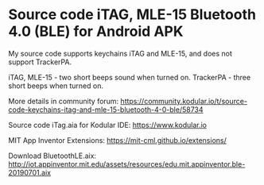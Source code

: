 # Source code iTAG, MLE-15 Bluetooth 4.0 (BLE) for Android APK

My source code supports keychains iTAG and MLE-15, and does not support TrackerPA.

iTAG, MLE-15 - two short beeps sound when turned on.
TrackerPA - three short beeps when turned on.

More details in community forum:
https://community.kodular.io/t/source-code-keychains-itag-and-mle-15-bluetooth-4-0-ble/58734

Source code iTag.aia for Kodular IDE:
https://www.kodular.io

MIT App Inventor Extensions:
https://mit-cml.github.io/extensions/

Download BluetoothLE.aix:
http://iot.appinventor.mit.edu/assets/resources/edu.mit.appinventor.ble-20190701.aix
